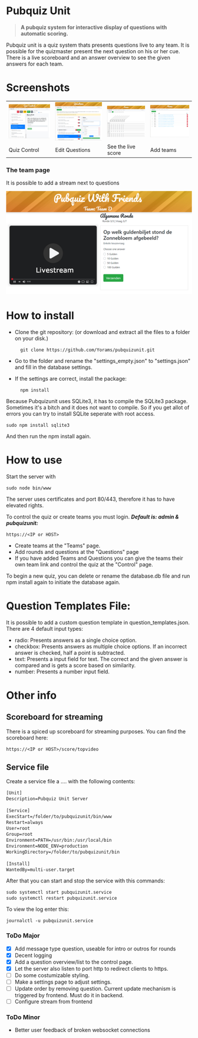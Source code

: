 # Pubquiz Unit

> **A pubquiz system for interactive display of questions with automatic scoring.**

Pubquiz unit is a quiz system thats presents questions live to any team. It is possible for the quizmaster present the next question on his or her cue. There is a live scoreboard and an answer overview to see the given answers for each team.

# Screenshots


<table>
<tbody>
  <tr>
    <td align="center"><img src="https://github.com/Yorams/pubquizunit/blob/v2/screenshots/control.jpg" width="400" ></td>
    <td align="center"><img src="https://github.com/Yorams/pubquizunit/blob/v2/screenshots/questions.jpg" width="400" ></td>
    <td align="center"><img src="https://github.com/Yorams/pubquizunit/blob/v2/screenshots/score.jpg" width="400" ></td>
    <td align="center"><img src="https://github.com/Yorams/pubquizunit/blob/v2/screenshots/teams.jpg" width="400" ></td>
  </tr>
  <tr>
    <td>Quiz Control</td>
    <td>Edit Questions</td>
    <td>See the live score</td>
    <td>Add teams</td>
  </tr>
</tbody>
</table>

### The team page

It is possible to add a stream next to questions

<p align="center">
<img src="https://github.com/Yorams/pubquizunit/blob/v2/screenshots/quiz.jpg">
</p>

# How to install
- Clone the git repository: (or download and extract all the files to a folder on your disk.)

		git clone https://github.com/Yorams/pubquizunit.git
- Go to the folder and rename the "settings_empty.json" to "settings.json" and fill in the database settings.
- If the settings are correct, install the package:	

	    npm install

Because Pubquizunit uses SQLite3, it has to compile the SQLite3 package. Sometimes it's a bitch and it does not want to compile. So if you get allot of errors you can try to install SQLite seperate with root access.

	sudo npm install sqlite3

And then run the npm install again.


# How to use
Start the server with

	sudo node bin/www

The server uses certificates and port 80/443, therefore it has to have elevated rights.

To control the quiz or create teams you must login. ***Default is: admin & pubquizunit:***

	https://<IP or HOST>

- Create teams at the "Teams" page.
- Add rounds and questions at the "Questions" page
- If you have added Teams and Questions you can give the teams their own team link and control the quiz at the "Control" page.

To begin a new quiz, you can delete or rename the database.db file and run npm install again to initiate the database again.

# Question Templates File:
It is possible to add a custom question template in question_templates.json. There are 4 default input types:
- radio: Presents answers as a single choice option.
- checkbox: Presents answers as multiple choice options. If an incorrect answer is checked, half a point is subtracted.
- text: Presents a input field for text. The correct and the given answer is compared and is gets a score based on similarity.
- number: Presents a number input field.

# Other info
## Scoreboard for streaming
There is a spiced up scoreboard for streaming purposes. You can find the scoreboard here:

	https://<IP or HOST>/score/topvideo

## Service file
Create a service file a .... with the following contents:

	[Unit]
	Description=Pubquiz Unit Server

	[Service]
	ExecStart=/folder/to/pubquizunit/bin/www
	Restart=always
	User=root
	Group=root
	Environment=PATH=/usr/bin:/usr/local/bin
	Environment=NODE_ENV=production
	WorkingDirectory=/folder/to/pubquizunit/bin

	[Install]
	WantedBy=multi-user.target

After that you can start and stop the service with this commands:

	sudo systemctl start pubquizunit.service
	sudo systemctl restart pubquizunit.service

To view the log enter this:

	journalctl -u pubquizunit.service

### ToDo Major
- [x] Add message type question, useable for intro or outros for rounds
- [x] Decent logging
- [x] Add a question overview/list to the control page.
- [x] Let the server also listen to port http to redirect clients to https.
- [ ] Do some costumizable styling.
- [ ] Make a settings page to adjust settings.
- [ ] Update order by removing question. Current update mechanism is triggered by frontend. Must do it in backend.
- [ ] Configure stream from frontend

### ToDo Minor
- Better user feedback of broken websocket connections
